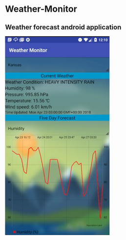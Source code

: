 # Weather-Monitor
## Weather forecast android application
![alt text](https://github.com/Nirvan66/Weather-Monitor/blob/master/User%20Interface.JPG)
